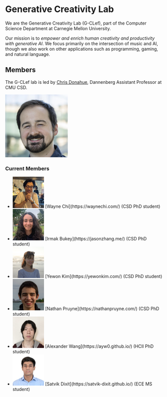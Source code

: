 # Generative Creativity Lab

We are the Generative Creativity Lab (G-CLef), part of the Computer Science Department at Carnegie Mellon University.

Our mission is to _empower and enrich human creativity and productivity with generative AI_. We focus primarily on the intersection of music and AI, though we also work on other applications such as programming, gaming, and natural language.

## Members

The G-CLef lab is led by [Chris Donahue](https://chrisdonahue.com), Dannenberg Assistant Professor at CMU CSD.

<img src="./headshots/chris.jpeg" width="200px">

### Current Members

<ul>
    <li>
        <img src="./headshots/wayne.jpeg" width="100px">
        [Wayne Chi](https://waynechi.com/) (CSD PhD student)
    </li>
    <li>
        <img src="./headshots/irmak.jpeg" width="100px">
        [Irmak Bukey](https://jasonzhang.me/) (CSD PhD student)
    </li>
    <li>
        <img src="./headshots/yewon.jpeg" width="100px">
        [Yewon Kim](https://yewonkim.com/) (CSD PhD student)
    </li>
    <li>
        <img src="./headshots/nathan.jpeg" width="100px">
        [Nathan Pruyne](https://nathanpruyne.com/) (CSD PhD student)
    </li>
    <li>
        <img src="./headshots/alex.jpeg" width="100px">
        [Alexander Wang](https://ayw0.github.io/) (HCII PhD student)
    </li>
    <li>
        <img src="./headshots/satvik.jpeg" width="100px">
        [Satvik Dixit](https://satvik-dixit.github.io/) (ECE MS student)
    </li>
</ul>
